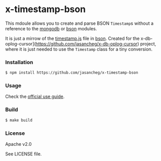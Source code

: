 # x-timestamp-bson

This mdoule allows you to create and parse BSON `Timestamp`s without a reference to the
[mongodb](https://github.com/mongodb/node-mongodb-native) or [bson](https://github.com/mongodb/js-bson)
modules.

It is just a mirrow of the [timestamp.js](https://github.com/mongodb/js-bson/blob/master/lib/bson/timestamp.js) file in [bson](https://github.com/mongodb/js-bson). Created for the x-db-oplog-cursor](https://github.com/jasancheg/x-db-oplog-cursor) project, where it is just needed to use the `Timestamp` class for a tiny conversion.

### Installation

```bash
$ npm install https://github.com/jasancheg/x-timestamp-bson
```

### Usage

Check the [official use guide](http://docs.mongodb.org/master/reference/bson-types/#timestamps).

### Build

``` bash
$ make build
```

### License

Apache v2.0

See LICENSE file.
